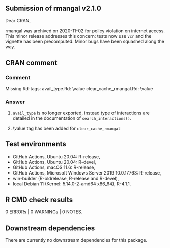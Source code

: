 ## Submission of rmangal v2.1.0

Dear CRAN, 

rmangal was archived on 2020-11-02 for policy violation on internet access. 
This minor release addresses this concern: tests now use `vcr` and the vignette has been precomputed. Minor bugs have been squashed along the way. 

## CRAN comment 


### Comment

Missing Rd-tags:
     avail_type.Rd: \value
     clear_cache_rmangal.Rd: \value


### Answer

1. `avail_type` is no longer exported, instead type of interactions are detailed in the documentation of `search_interactions()`. 

2. \value tag has been added for `clear_cache_rmangal`



## Test environments

  * GitHub Actions, Ubuntu 20.04: R-release,
  * GitHub Actions, Ubuntu 20.04: R-devel,
  * GitHub Actions, macOS 11.6: R-release,
  * GitHub Actions, Microsoft Windows Server 2019 10.0.17763: R-release,
  * win-builder (R-oldrelease, R-release and R-devel),
  * local Debian 11 (Kernel: 5.14.0-2-amd64 x86_64), R-4.1.1.


## R CMD check results

0 ERRORs | 0 WARNINGs | 0 NOTES.


## Downstream dependencies

There are currently no downstream dependencies for this package.

